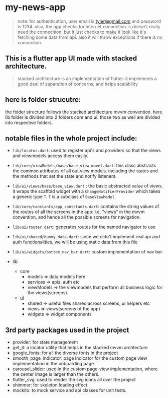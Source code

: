 # my-news-app

> note: for authentication, user email is tyler@gmail.com and password is 1234.
> also, the app checks for internet connection. it doesn't really need the connecition, but it just checks to make it look like it's fetching some data from api. also it will throw exceptions if there is no connection.

## This is a flutter app UI made with stacked architecture.

> stacked architecture is an implementation of flutter. 
> it implements a good deal of separation of concerns, 
> and helps scalability 

## here is folder strucutre:
the folder structure follows the stacked architecture mvvm convention.
here lib folder is divided into 2 folders core and ui. those two as well
are divided into respective folders.

## notable files in the whole project include:
- `lib/locator.dart`: used to register api's and providers so that the views and viewmodels access them easily.
- `lib/core/viewModels/base/base_view_movel.dart`: this class abstracts the common attributes of all out view models. including the states and the methods that set the state and notify listeners.
- `lib/ui/views/base/base_view.dart` : the basic abstracted value of views. it wraps the scaffold widget with a `ChangeNotifierProvider` which takes a generic type `T`. `T` is a subclass of `BaseViewModel`.
- `lib/core/constants/app_contstants.dart`: contains the string values of the routes of all the screens in the app: i.e, "views" in the mvvm convention, and hence all the possible screens for navigation.
- `lib/ui/router.dart`: generates routes for the named navigator to use
- `lib/ui/shared/dummy_data.dart`: since we didn't implement real api and auth
functionalities, we will be using static data from this file
-  `lib/ui/widgets/bottom_nav_bar.dart`: custom implementation of nav bar

- lib
    - core
        - models => data models here
        - services => apis, auth etc
        - viewModels => the viewmodels that perform all business logic for the views(screens).
    - ui
        - shared => useful files shared across screens, ui helpers etc
        - views => views(screens of the app)
        - widgets => widget components

## 3rd party packages used in the project
- provider: for state management
- get_it: a locator utility that helps in the stacked mvvm archtecture
- google_fonts: for all the diverse fonts in the project
- smooth_page_indicator: page indicator for the custom page view implementation in the onboarding page
- carousel_slider: used in the custom page-view implementation, where the center image is larger than the others.
- flutter_svg: used to render the svg icons all over the project
- shimmer: for skeleton loading effect.
- mockito: to mock service and api classes for unit tests.


